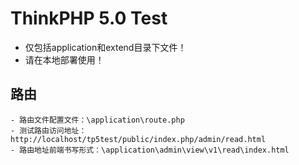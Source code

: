 
# ThinkPHP 5.0 Test

- 仅包括application和extend目录下文件！
- 请在本地部署使用！

## 路由
    - 路由文件配置文件：\application\route.php
    - 测试路由访问地址：http://localhost/tp5test/public/index.php/admin/read.html
    - 路由地址前端书写形式：\application\admin\view\v1\read\index.html
